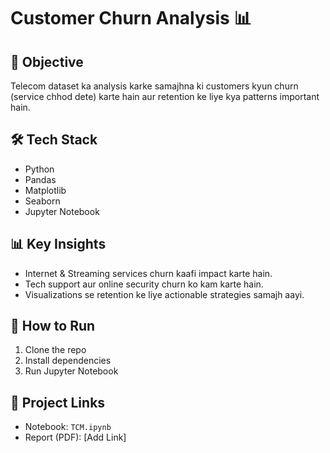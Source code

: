# Customer Churn Analysis 📊

## 📌 Objective
Telecom dataset ka analysis karke samajhna ki customers kyun churn (service chhod dete) karte hain aur retention ke liye kya patterns important hain.

## 🛠️ Tech Stack
- Python
- Pandas
- Matplotlib
- Seaborn
- Jupyter Notebook

## 📊 Key Insights
- Internet & Streaming services churn kaafi impact karte hain.
- Tech support aur online security churn ko kam karte hain.
- Visualizations se retention ke liye actionable strategies samajh aayi.

## 🚀 How to Run
1. Clone the repo
2. Install dependencies
3. Run Jupyter Notebook

## 🔗 Project Links
- Notebook: `TCM.ipynb`
- Report (PDF): [Add Link]
